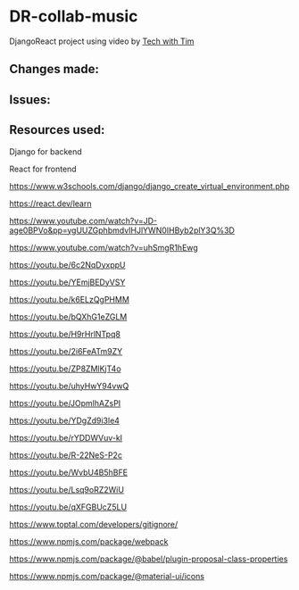 # DR-collab-music
DjangoReact project using video by <a href="https://www.youtube.com/watch?v=JD-age0BPVo&pp=ygUUZGphbmdvIHJlYWN0IHByb2plY3Q%3D">Tech with Tim</a>

## Changes made:


## Issues:

## Resources used:

Django for backend

React for frontend

https://www.w3schools.com/django/django_create_virtual_environment.php

https://react.dev/learn

https://www.youtube.com/watch?v=JD-age0BPVo&pp=ygUUZGphbmdvIHJlYWN0IHByb2plY3Q%3D

https://www.youtube.com/watch?v=uhSmgR1hEwg

https://youtu.be/6c2NqDyxppU

https://youtu.be/YEmjBEDyVSY

https://youtu.be/k6ELzQgPHMM

https://youtu.be/bQXhG1eZGLM

https://youtu.be/H9rHrlNTpq8

https://youtu.be/2i6FeATm9ZY

https://youtu.be/ZP8ZMlKjT4o

https://youtu.be/uhyHwY94vwQ

https://youtu.be/JOpmlhAZsPI

https://youtu.be/YDgZd9i3le4

https://youtu.be/rYDDWVuv-kI

https://youtu.be/R-22NeS-P2c

https://youtu.be/WvbU4B5hBFE

https://youtu.be/Lsq9oRZ2WiU

https://youtu.be/qXFGBUcZ5LU

https://www.toptal.com/developers/gitignore/

https://www.npmjs.com/package/webpack

https://www.npmjs.com/package/@babel/plugin-proposal-class-properties

https://www.npmjs.com/package/@material-ui/icons